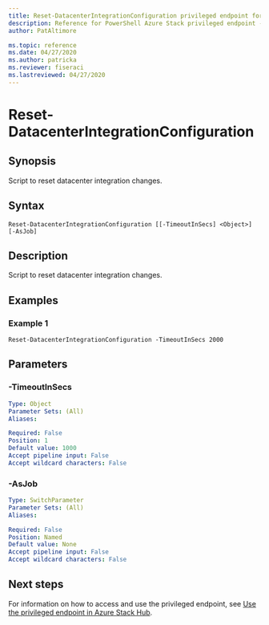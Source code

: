 ```yaml
---
title: Reset-DatacenterIntegrationConfiguration privileged endpoint for Azure Stack Hub
description: Reference for PowerShell Azure Stack privileged endpoint - Reset-DatacenterIntegrationConfiguration
author: PatAltimore

ms.topic: reference
ms.date: 04/27/2020
ms.author: patricka
ms.reviewer: fiseraci
ms.lastreviewed: 04/27/2020
---
```


# Reset-DatacenterIntegrationConfiguration

## Synopsis
Script to reset datacenter integration changes.

## Syntax

```
Reset-DatacenterIntegrationConfiguration [[-TimeoutInSecs] <Object>] [-AsJob]
```

## Description
Script to reset datacenter integration changes.

## Examples

### Example 1
```
Reset-DatacenterIntegrationConfiguration -TimeoutInSecs 2000
```

## Parameters

### -TimeoutInSecs
 

```yaml
Type: Object
Parameter Sets: (All)
Aliases:

Required: False
Position: 1
Default value: 1000
Accept pipeline input: False
Accept wildcard characters: False
```

### -AsJob


```yaml
Type: SwitchParameter
Parameter Sets: (All)
Aliases:

Required: False
Position: Named
Default value: None
Accept pipeline input: False
Accept wildcard characters: False
```

## Next steps

For information on how to access and use the privileged endpoint, see [Use the privileged endpoint in Azure Stack Hub](../../operator/azure-stack-privileged-endpoint.md).
